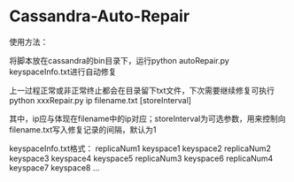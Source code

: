 # Cassandra-Auto-Repair

使用方法：

将脚本放在cassandra的bin目录下，运行python autoRepair.py keyspaceInfo.txt进行自动修复

上一过程正常或非正常终止都会在目录留下txt文件，下次需要继续修复可执行python xxxRepair.py ip filename.txt [storeInterval]

其中，ip应与体现在filename中的ip对应；storeInterval为可选参数，用来控制向filename.txt写入修复记录的间隔，默认为1


keyspaceInfo.txt格式：
replicaNum1 keyspace1 keyspace2
replicaNum2 keyspace3 keyspace4 keyspace5
replicaNum3 keyspace6
replicaNum4 keyspace7 keyspace8 ...
